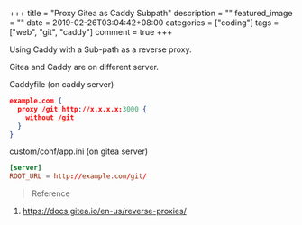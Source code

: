+++
title = "Proxy Gitea as Caddy Subpath"
description = ""
featured_image = ""
date = 2019-02-26T03:04:42+08:00
categories = ["coding"]
tags = ["web", "git", "caddy"]
comment = true
+++

Using Caddy with a Sub-path as a reverse proxy.

Gitea and Caddy are on different server.

<!--more-->

Caddyfile (on caddy server)

```json
example.com {
  proxy /git http://x.x.x.x:3000 {
    without /git
  }
}
```

custom/conf/app.ini (on gitea server)

```toml
[server]
ROOT_URL = http://example.com/git/
```

> Reference

1. https://docs.gitea.io/en-us/reverse-proxies/
